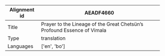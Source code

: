 |Alignment id | AEADF4660
| --- | --- 
|Title | Prayer to the Lineage of the Great Chetsün’s Profound Essence of Vimala 
|Type | translation
|Languages | ['en', 'bo']